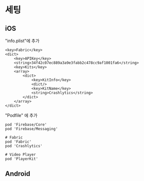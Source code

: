 # 세팅


## iOS

"info.plist"에 추가
```
<key>Fabric</key>
<dict>
	<key>APIKey</key>
	<string>34f42c07ec889a3a9e3fabb2c478cc9af1001fa6</string>
	<key>Kits</key>
	<array>
		<dict>
			<key>KitInfo</key>
			<dict/>
			<key>KitName</key>
			<string>Crashlytics</string>
		</dict>
	</array>
</dict>

```


"Podfile" 에 추가
```
pod 'Firebase/Core'
pod 'Firebase/Messaging'

# Fabric
pod 'Fabric'
pod 'Crashlytics'

# Video Player
pod 'PlayerKit'

```




## Android